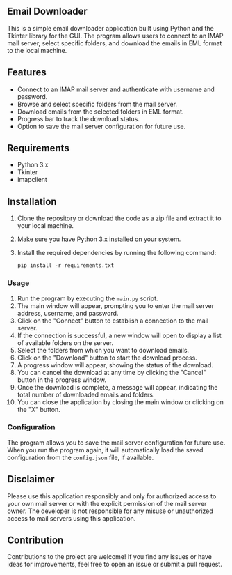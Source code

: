 ## Email Downloader

This is a simple email downloader application built using Python and the Tkinter library for the GUI. The program allows users to connect to an IMAP mail server, select specific folders, and download the emails in EML format to the local machine.

## Features

- Connect to an IMAP mail server and authenticate with username and password.
- Browse and select specific folders from the mail server.
- Download emails from the selected folders in EML format.
- Progress bar to track the download status.
- Option to save the mail server configuration for future use.

## Requirements

- Python 3.x
- Tkinter
- imapclient

## Installation

1. Clone the repository or download the code as a zip file and extract it to your local machine.
2. Make sure you have Python 3.x installed on your system.
3. Install the required dependencies by running the following command:

   ```
   pip install -r requirements.txt
   ```

### Usage

1. Run the program by executing the `main.py` script.
2. The main window will appear, prompting you to enter the mail server address, username, and password.
3. Click on the "Connect" button to establish a connection to the mail server.
4. If the connection is successful, a new window will open to display a list of available folders on the server.
5. Select the folders from which you want to download emails.
6. Click on the "Download" button to start the download process.
7. A progress window will appear, showing the status of the download.
8. You can cancel the download at any time by clicking the "Cancel" button in the progress window.
9. Once the download is complete, a message will appear, indicating the total number of downloaded emails and folders.
10. You can close the application by closing the main window or clicking on the "X" button.

### Configuration

The program allows you to save the mail server configuration for future use. When you run the program again, it will automatically load the saved configuration from the `config.json` file, if available.

## Disclaimer

Please use this application responsibly and only for authorized access to your own mail server or with the explicit permission of the mail server owner. The developer is not responsible for any misuse or unauthorized access to mail servers using this application.

## Contribution

Contributions to the project are welcome! If you find any issues or have ideas for improvements, feel free to open an issue or submit a pull request.
